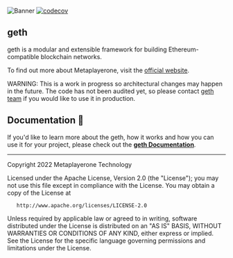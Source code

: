 
![Banner](.github/banner.jpg)
[![codecov](https://codecov.io/gh/vishnushankarsg/geth/branch/develop/graph/badge.svg?token=PXEADRC1IW)](https://codecov.io/gh/vishnushankarsg/geth)
## geth

geth is a modular and extensible framework for building Ethereum-compatible blockchain networks.

To find out more about Metaplayerone, visit the [official website](https://metaplayer.one/).

WARNING: This is a work in progress so architectural changes may happen in the future. The code has not been audited yet, so please contact [geth team](mailto:Mainnet@metaplayer.one) if you would like to use it in production.

## Documentation 📝

If you'd like to learn more about the geth, how it works and how you can use it for your project,
please check out the **[geth Documentation](https://docs.metaplayer.one/docs/Mainnet/overview/)**.

---

Copyright 2022 Metaplayerone Technology

Licensed under the Apache License, Version 2.0 (the "License");
you may not use this file except in compliance with the License.
You may obtain a copy of the License at

       http://www.apache.org/licenses/LICENSE-2.0

Unless required by applicable law or agreed to in writing, software
distributed under the License is distributed on an "AS IS" BASIS,
WITHOUT WARRANTIES OR CONDITIONS OF ANY KIND, either express or implied.
See the License for the specific language governing permissions and
limitations under the License.
